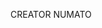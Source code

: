 CREATOR NUMATO









<!---
qbroo666n/qbroo666n is a ✨ special ✨ repository because its `README.md` (this file) appears on your GitHub profile.
You can click the Preview link to take a look at your changes.
--->
